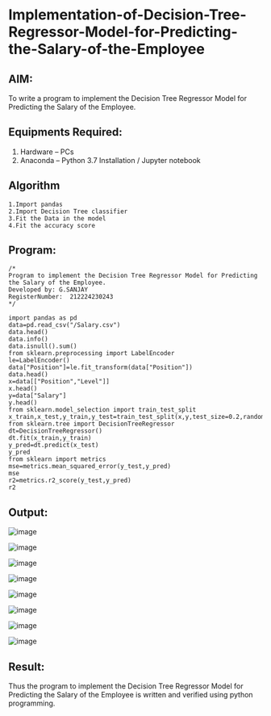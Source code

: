 # Implementation-of-Decision-Tree-Regressor-Model-for-Predicting-the-Salary-of-the-Employee

## AIM:
To write a program to implement the Decision Tree Regressor Model for Predicting the Salary of the Employee.

## Equipments Required:
1. Hardware – PCs
2. Anaconda – Python 3.7 Installation / Jupyter notebook

## Algorithm
```
1.Import pandas
2.Import Decision Tree classifier
3.Fit the Data in the model
4.Fit the accuracy score
```
## Program:
```
/*
Program to implement the Decision Tree Regressor Model for Predicting the Salary of the Employee.
Developed by: G.SANJAY
RegisterNumber:  212224230243
*/
```
```
import pandas as pd
data=pd.read_csv("/Salary.csv")
data.head()
data.info()
data.isnull().sum()
from sklearn.preprocessing import LabelEncoder
le=LabelEncoder()
data["Position"]=le.fit_transform(data["Position"])
data.head()
x=data[["Position","Level"]]
x.head()
y=data["Salary"]
y.head()
from sklearn.model_selection import train_test_split
x_train,x_test,y_train,y_test=train_test_split(x,y,test_size=0.2,random_state=2)
from sklearn.tree import DecisionTreeRegressor
dt=DecisionTreeRegressor()
dt.fit(x_train,y_train)
y_pred=dt.predict(x_test)
y_pred
from sklearn import metrics
mse=metrics.mean_squared_error(y_test,y_pred)
mse
r2=metrics.r2_score(y_test,y_pred)
r2
```

## Output:
![image](https://github.com/user-attachments/assets/df76d7b4-8308-473a-8789-40be1218a591)

![image](https://github.com/user-attachments/assets/524fcbcc-fbca-4c14-a8eb-f86c5af54b98)

![image](https://github.com/user-attachments/assets/104c7650-3143-4403-a670-1afae0af1f1a)

![image](https://github.com/user-attachments/assets/17f1859a-1779-4967-8da3-22bb8e604eec)

![image](https://github.com/user-attachments/assets/f5214949-15c5-4a5b-b232-763ee40a9dfc)

![image](https://github.com/user-attachments/assets/a0e5ad95-2a9e-4126-a9ab-869a2d3c73bc)

![image](https://github.com/user-attachments/assets/febbb33a-4b6e-446d-8bcb-49780c77536e)

![image](https://github.com/user-attachments/assets/1c73039b-d25f-4a14-8a7d-21f95f6f943d)


## Result:
Thus the program to implement the Decision Tree Regressor Model for Predicting the Salary of the Employee is written and verified using python programming.
